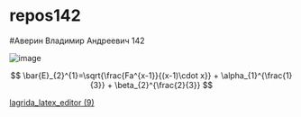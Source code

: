# repos142
#Аверин Владимир Андреевич 142

![image](https://user-images.githubusercontent.com/114554606/192688483-d09784f4-9071-46f7-972d-75f90c4a0d12.png)

$$ \bar{E}_{2}^{1}=\sqrt{\frac{Fa^{x-1}}{(x-1)\cdot x}} + \alpha_{1}^{\frac{1}{3}} + \beta_{2}^{\frac{2}{3}} $$

[lagrida_latex_editor (9)](https://user-images.githubusercontent.com/114554606/200734748-1e58144a-cb3c-4a2a-abdd-1dec7efe2210.png)


